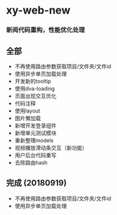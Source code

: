 # xy-web-new
### 新阅代码重构，性能优化处理

## 全部
* 不再使用路由参数获取项目/文件夹/文件id
* 使用异步单页加载处理
* 开发新的tooltip
* 使用dva-loading
* 页面出现交互优化
* 代码注释
* 使用layout
* 图片懒加载
* 新增开发登录组件
* 新增单元测试模块
* 重新整理models
* 视频播放滑动条交互（新功能）
* 用户后台代码重写
* 去除路由hash

## 完成 (20180919)
* 不再使用路由参数获取项目/文件夹/文件id
* 使用异步单页加载处理
